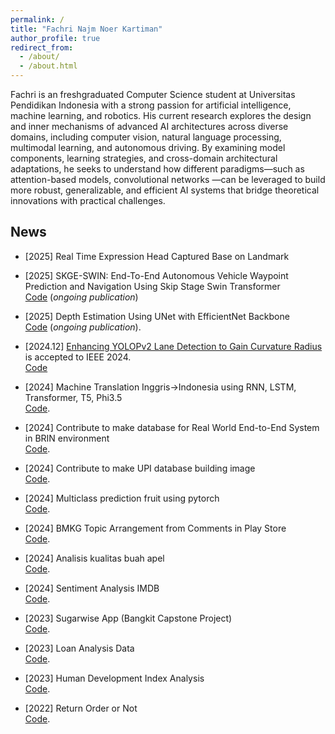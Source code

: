 ```yaml
---
permalink: /
title: "Fachri Najm Noer Kartiman"
author_profile: true
redirect_from: 
  - /about/
  - /about.html
---
```


Fachri is an freshgraduated Computer Science student at Universitas Pendidikan Indonesia with a strong passion for artificial intelligence, machine learning, and robotics. His current research explores the design and inner mechanisms of advanced AI architectures across diverse domains, including computer vision, natural language processing, multimodal learning, and autonomous driving. By examining model components, learning strategies, and cross-domain architectural adaptations, he seeks to understand how different paradigms—such as attention-based models, convolutional networks —can be leveraged to build more robust, generalizable, and efficient AI systems that bridge theoretical innovations with practical challenges.

News
------
- \[2025\] Real Time Expression Head Captured Base on Landmark

- \[2025\] SKGE-SWIN: End-To-End Autonomous Vehicle Waypoint Prediction and Navigation Using Skip Stage Swin Transformer <br> [Code](https://github.com/fachrinnk4869/end-to-end-self-driving) (_ongoing publication_)


- \[2025\] Depth Estimation Using UNet with EfficientNet Backbone <br> [Code](https://github.com/fachrinnk4869/effUnetDepthEstimation) (_ongoing publication_).

- \[2024.12\] [Enhancing YOLOPv2 Lane Detection to Gain Curvature Radius](https://ieeexplore.ieee.org/abstract/document/10812281) is accepted to IEEE 2024. <br> [Code](https://github.com/fachrinnk4869/lane-detection-integration)

- \[2024\] Machine Translation Inggris->Indonesia using RNN, LSTM, Transformer, T5, Phi3.5 <br> [Code](https://github.com/fachrinnk4869/nlp-deep-learning).

- \[2024\] Contribute to make database for Real World End-to-End System in BRIN environment <br> [Code](https://github.com/fachrinnk4869/gather-data-mevi).

- \[2024\] Contribute to make UPI database building image <br> [Code](https://github.com/fachrinnk4869/dataset-upi-building).

- \[2024\] Multiclass prediction fruit using pytorch <br> [Code](https://github.com/fachrinnk4869/multiclass-prediction-pytorch).

- \[2024\] BMKG Topic Arrangement from Comments in Play Store <br> [Code](https://github.com/fachrinnk4869/topic-bmkg-gemastik).

- \[2024\] Analisis kualitas buah apel <br> [Code](https://github.com/fachrinnk4869/apple-quality-predictive).

- \[2024\] Sentiment Analysis IMDB <br> [Code](https://github.com/fachrinnk4869/imdb-tfx-pipeline).

- \[2023\] Sugarwise App (Bangkit Capstone Project) <br> [Code](https://github.com/fachrinnk4869/sugarWise).

- \[2023\] Loan Analysis Data <br> [Code](https://github.com/fachrinnk4869/Loan-Analysis-Data).

- \[2023\] Human Development Index Analysis <br> [Code](https://github.com/fachrinnk4869/indeks-pembagunan-manusia-analisis).

- \[2022\] Return Order or Not <br> [Code](https://github.com/fachrinnk4869/return-order-or-not).





